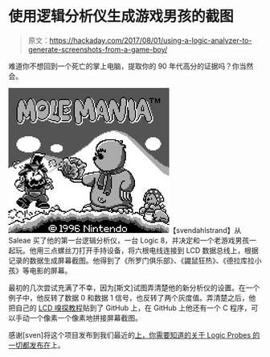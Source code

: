 # 使用逻辑分析仪生成游戏男孩的截图

> 原文：<https://hackaday.com/2017/08/01/using-a-logic-analyzer-to-generate-screenshots-from-a-game-boy/>

难道你不想回到一个死亡的掌上电脑，提取你的 90 年代高分的证据吗？你当然会。

[![](img/862bf3ee00ecd6aad40a689b0d43a8ec.png)](https://hackaday.com/wp-content/uploads/2017/07/mole-mania.png)【svendahlstrand】从 Saleae 买了他的第一台逻辑分析仪，一台 Logic 8，并决定和一个老游戏男孩一起玩。他用三点螺丝刀打开手持设备，将六根电线连接到 LCD 数据总线上，根据记录的数据生成屏幕截图。他得到了《所罗门俱乐部》、《鼹鼠狂热》、《德拉库拉小孩》等电影的屏幕。

最初的几次尝试充满了不幸，因为[斯文]试图弄清楚他的新分析仪的设置。在一个例子中，他反转了数据 0 和数据 1 信号，也反转了两个灰度值。弄清楚之后，他把自己的 [LCD 嗅探教程](https://github.com/svendahlstrand/game-boy-lcd-sniffing)贴到了 GitHub 上，在 GitHub 上他还有一个 C 程序，可以手动一个像素一个像素地拼接屏幕截图。

感谢[sven]将这个项目发布到我们最近的[上，你需要知道的关于 Logic Probes 的一切都发布在](http://hackaday.com/2017/07/29/everything-you-need-to-know-about-logic-probes)上。